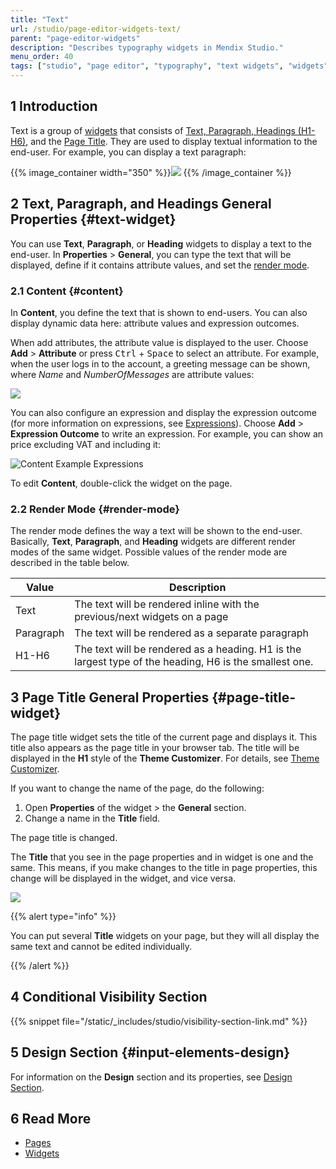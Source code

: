 ```yaml
---
title: "Text"
url: /studio/page-editor-widgets-text/
parent: "page-editor-widgets"
description: "Describes typography widgets in Mendix Studio."
menu_order: 40
tags: ["studio", "page editor", "typography", "text widgets", "widgets"]
---
```


## 1 Introduction 

Text is a group of [widgets](/studio/page-editor-widgets/) that consists of [Text, Paragraph, Headings (H1-H6)](#text-widget), and the [Page Title](#page-title-widget). They are used to display textual information to the end-user. For example, you can display a text paragraph:

{{% image_container width="350" %}}![](/attachments/studio/page-editor/page-editor-widgets/page-editor-widgets-text/paragraph-example.png)
{{% /image_container %}}

## 2 Text, Paragraph, and Headings General Properties {#text-widget}

You can use **Text**, **Paragraph**, or **Heading** widgets to display a text to the end-user. In **Properties** > **General**, you can type the text that will be displayed, define if it contains attribute values, and set the [render mode](#render-mode). 

### 2.1 Content {#content}

In **Content**, you define the text that is shown to end-users. You can also display dynamic data here: attribute values and expression outcomes. 

When add attributes, the attribute value is displayed to the user. Choose **Add** > **Attribute** or press <kbd>Ctrl</kbd> + <kbd>Space</kbd> to select an attribute.  For example, when the user logs in to the account, a greeting message can be shown, where *Name* and *NumberOfMessages* are attribute values: 

![](/attachments/studio/page-editor/page-editor-widgets/page-editor-widgets-text/content-example.png)

You can also configure an expression and display the expression outcome (for more information on expressions, see [Expressions](/studio/expressions/)). Choose **Add** > **Expression Outcome** to write an expression. For example, you can show an price excluding VAT and including it:

![Content Example Expressions](/attachments/studio/page-editor/page-editor-widgets/page-editor-widgets-text/content-example-expression.png)

To edit **Content**, double-click the widget on the page.


### 2.2 Render Mode {#render-mode}

The render mode defines the way a text will be shown to the end-user. Basically, **Text**, **Paragraph**, and **Heading** widgets are different render modes of the same widget. Possible values of the render mode are described in the table below. 

| Value     | Description                                                  |
| --------- | ------------------------------------------------------------ |
| Text      | The text will be rendered inline with the previous/next widgets on a page |
| Paragraph | The text will be rendered as a separate paragraph            |
| H1-H6     | The text will be rendered as a heading. H1 is the largest type of the heading, H6 is the smallest one. |

## 3 Page Title General Properties {#page-title-widget}

The page title widget sets the title of the current page and displays it. This title also appears as the page title in your browser tab.  The title will be displayed in the **H1** style of the **Theme Customizer**. For details, see [Theme Customizer](/studio/theme-customizer/).

If you want to change the name of the page, do the following:

1. Open **Properties** of the widget > the **General** section.
2. Change a name in the **Title** field. 

The page title is changed. 

The **Title** that you see in the page properties and in widget is one and the same. This means, if you make changes to the title in page properties, this change will be displayed in the widget, and vice versa.  

![](/attachments/studio/page-editor/page-editor-widgets/page-editor-widgets-text/page-title-interrelation.png)



{{% alert type="info" %}}

You can put several **Title** widgets on your page, but they will all display the same text and cannot be edited individually.

{{% /alert %}}

## 4 Conditional Visibility Section

{{% snippet file="/static/_includes/studio/visibility-section-link.md" %}}

## 5 Design Section {#input-elements-design}

For information on the **Design** section and its properties, see [Design Section](/studio/page-editor-widgets-design-section/).

## 6 Read More

* [Pages](/studio/page-editor/) 
* [Widgets](/studio/page-editor-widgets/)
